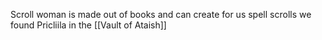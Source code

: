 Scroll woman is made out of books and can create for us spell scrolls 
we found Pricliila in the [[Vault of Ataish]]